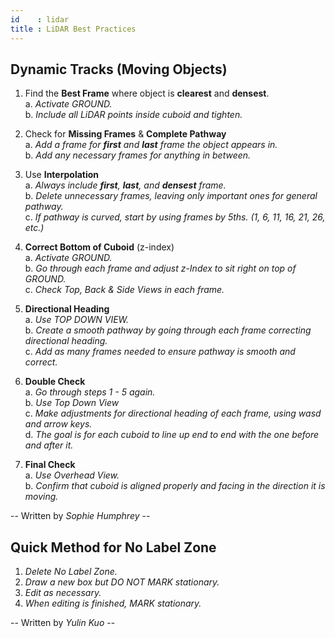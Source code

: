 ```yaml
---
id    : lidar
title : LiDAR Best Practices
---
```


## Dynamic Tracks (Moving Objects)
1. Find the **Best Frame** where object is **clearest** and **densest**.   
    a. *Activate GROUND.*  
    b. *Include all LiDAR points inside cuboid and tighten.*

2. Check for **Missing Frames** & **Complete Pathway**   
    a. *Add a frame for **first** and **last** frame the object appears in.*    
    b. *Add any necessary frames for anything in between.*  

3. Use **Interpolation**  
    a. *Always include **first**, **last**, and **densest** frame.*    
    b. *Delete unnecessary frames, leaving only important ones for general pathway.*   
    c. *If pathway is curved, start by using frames by 5ths. (1, 6, 11, 16, 21, 26, etc.)*   

4. **Correct Bottom of Cuboid** (z-index)  
    a. *Activate GROUND.*    
    b. *Go through each frame and adjust z-Index to sit right on top of GROUND.*  
    c. *Check Top, Back & Side Views in each frame.*

5. **Directional Heading**  
    a. *Use TOP DOWN VIEW.*  
    b. *Create a smooth pathway by going through each frame correcting directional heading.*  
    c. *Add as many frames needed to ensure pathway is smooth and correct.*  

6. **Double Check**   
    a. *Go through steps 1 - 5 again.*  
    b. *Use Top Down View*  
    c. *Make adjustments for directional heading of each frame, using wasd and arrow keys.*   
    d. *The goal is for each cuboid to line up end to end with the one before and after it.* 

7. **Final Check**  
    a. *Use Overhead View.*  
    b. *Confirm that cuboid is aligned properly and facing in the direction it is moving.*  

-- Written by *Sophie Humphrey* --

## Quick Method for No Label Zone
1. *Delete No Label Zone.* 
2. *Draw a new box but DO NOT MARK stationary.*  
3. *Edit as necessary.*  
4. *When editing is finished, MARK stationary.*  

-- Written by *Yulin Kuo* --